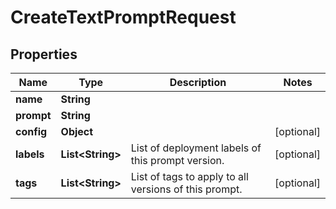 

# CreateTextPromptRequest


## Properties

| Name | Type | Description | Notes |
|------------ | ------------- | ------------- | -------------|
|**name** | **String** |  |  |
|**prompt** | **String** |  |  |
|**config** | **Object** |  |  [optional] |
|**labels** | **List&lt;String&gt;** | List of deployment labels of this prompt version. |  [optional] |
|**tags** | **List&lt;String&gt;** | List of tags to apply to all versions of this prompt. |  [optional] |



